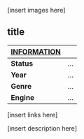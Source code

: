 [insert images here]

## title

| <u>INFORMATION</u> |      |
| ------------------ | ---- |
| **Status**         | ...  |
| **Year**           | ...  |
| **Genre**          | ...  |
| **Engine**         | ...  |

[insert links here]

[insert description here]